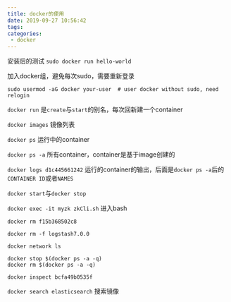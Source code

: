 ```yaml
---
title: docker的使用
date: 2019-09-27 10:56:42
tags:
categories:
 - docker
---
```


安装后的测试 ``sudo docker run hello-world``

加入docker组，避免每次sudo，需要重新登录
```
sudo usermod -aG docker your-user  # user docker without sudo, need relogin
```

``docker run`` 是``create``与``start``的别名，每次回新建一个container

``docker images`` 镜像列表

``docker ps`` 运行中的container

``docker ps -a`` 所有container，container是基于image创建的

``docker logs d1c445661242`` 运行的container的输出，后面是``docker ps -a``后的``CONTAINER ID``或者``NAMES``

``docker start``与``docker stop``

``docker exec -it myzk zkCli.sh`` 进入bash

``docker rm f15b368502c8``

``docker rm -f logstash7.0.0``

``docker network ls``

```
docker stop $(docker ps -a -q)
docker rm $(docker ps -a -q)
```

``docker inspect bcfa49b0535f``

``docker search elasticsearch`` 搜索镜像
